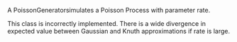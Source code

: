 A PoissonGeneratorsimulates a Poisson Process with parameter rate.

This class is incorrectly implemented. There is a wide divergence in expected value between Gaussian and Knuth approximations if rate is large.